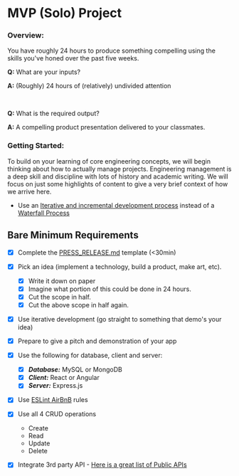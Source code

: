 # MVP (Solo) Project

### Overview:

You have roughly 24 hours to produce something compelling using the skills you've honed over the past five weeks.

__Q:__ What are your inputs?

__A:__ (Roughly) 24 hours of (relatively) undivided attention

<br>

__Q:__ What is the required output?

__A:__ A compelling product presentation delivered to your classmates.

### Getting Started:

To build on your learning of core engineering concepts, we will begin thinking about how to actually manage projects. Engineering management is a deep skill and discipline with lots of history and academic writing. We will focus on just some highlights of content to give a very brief context of how we arrive here.

* Use an [Iterative and incremental development process](http://en.wikipedia.org/wiki/Iterative_and_incremental_development) instead of a [Waterfall Process](http://en.wikipedia.org/wiki/Waterfall_model)


## Bare Minimum Requirements

- [x] Complete the [PRESS_RELEASE.md](PRESS_RELEASE.md) template (<30min)
- [x] Pick an idea (implement a technology, build a product, make art, etc).
  - [x] Write it down on paper
  - [x] Imagine what portion of this could be done in 24 hours.
  - [x] Cut the scope in half.
  - [x] Cut the above scope in half again.
- [x] Use iterative development (go straight to something that demo's your idea)
- [x] Prepare to give a pitch and demonstration of your app
- [x] Use the following for database, client and server:
  - [x] ***Database:*** MySQL or MongoDB
  - [x] ***Client:*** React or Angular
  - [x] ***Server:*** Express.js

- [x] Use [ESLint AirBnB](https://www.npmjs.com/package/eslint-config-airbnb) rules
- [x] Use all 4 CRUD operations
  - Create
  - Read
  - Update
  - Delete
- [x] Integrate 3rd party API - [Here is a great list of Public APIs](https://github.com/public-apis/public-apis)

